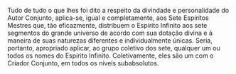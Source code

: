 ﻿Tudo de tudo o que lhes foi dito a respeito da divindade e personalidade do Autor Conjunto, aplica-se, igual e completamente, aos Sete Espíritos Mestres que, tão eficazmente, distribuem o Espírito Infinito aos sete segmentos do grande universo de acordo com sua dotação divina e à maneira de suas naturezas diferentes e individualmente únicas. Seria, portanto, apropriado aplicar, ao grupo coletivo dos sete, qualquer um ou todos os nomes do Espírito Infinito. Coletivamente, eles são um com o Criador Conjunto, em todos os níveis subabsolutos.
